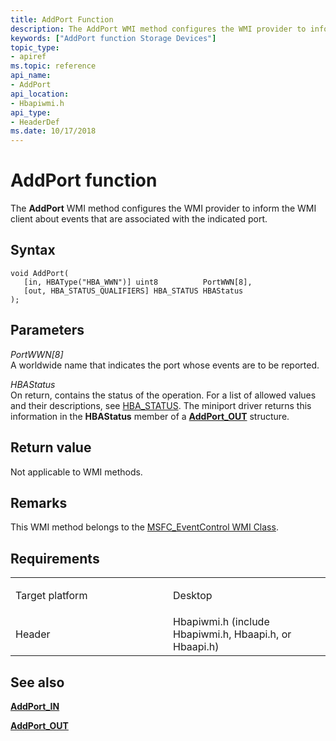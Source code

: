 ```yaml
---
title: AddPort Function
description: The AddPort WMI method configures the WMI provider to inform the WMI client about events that are associated with the indicated port.
keywords: ["AddPort function Storage Devices"]
topic_type:
- apiref
ms.topic: reference
api_name:
- AddPort
api_location:
- Hbapiwmi.h
api_type:
- HeaderDef
ms.date: 10/17/2018
---
```


# AddPort function


The **AddPort** WMI method configures the WMI provider to inform the WMI client about events that are associated with the indicated port.

## Syntax

```ManagedCPlusPlus
void AddPort(
   [in, HBAType("HBA_WWN")] uint8          PortWWN[8],
   [out, HBA_STATUS_QUALIFIERS] HBA_STATUS HBAStatus
);
```

## Parameters

*PortWWN\[8\]*   
A worldwide name that indicates the port whose events are to be reported.

*HBAStatus*   
On return, contains the status of the operation. For a list of allowed values and their descriptions, see [HBA\_STATUS](hba-status.md). The miniport driver returns this information in the **HBAStatus** member of a [**AddPort\_OUT**](/windows-hardware/drivers/ddi/hbapiwmi/ns-hbapiwmi-_addport_out) structure.

## Return value

Not applicable to WMI methods.

## Remarks

This WMI method belongs to the [MSFC\_EventControl WMI Class](msfc-eventcontrol-wmi-class.md).

## Requirements

<table>
<colgroup>
<col width="50%" />
<col width="50%" />
</colgroup>
<tbody>
<tr class="odd">
<td align="left"><p>Target platform</p></td>
<td align="left">Desktop</td>
</tr>
<tr class="even">
<td align="left"><p>Header</p></td>
<td align="left">Hbapiwmi.h (include Hbapiwmi.h, Hbaapi.h, or Hbaapi.h)</td>
</tr>
</tbody>
</table>

## <span id="see_also"></span>See also


[**AddPort\_IN**](/windows-hardware/drivers/ddi/hbapiwmi/ns-hbapiwmi-_addport_in)

[**AddPort\_OUT**](/windows-hardware/drivers/ddi/hbapiwmi/ns-hbapiwmi-_addport_out)

 

